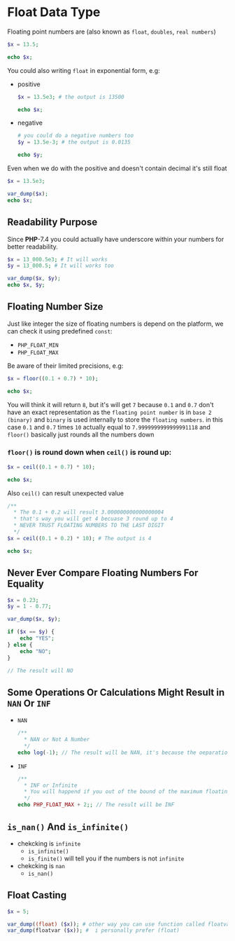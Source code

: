 
# Float Data Type

Floating point numbers are (also known as ```float```, ```doubles```, ```real numbers```)

```php
$x = 13.5;

echo $x;
```

You could also writing ```float``` in exponential form, e.g:

- positive
    ```php
    $x = 13.5e3; # the output is 13500

    echo $x;
    ```
- negative
    ```php
    # you could do a negative numbers too
    $y = 13.5e-3; # the output is 0.0135

    echo $y;
    ```
Even when we do with the positive and doesn't contain decimal it's still float

```php
$x = 13.5e3;

var_dump($x);
echo $x;
```

## Readability Purpose

Since **PHP**-7.4 you could actually have underscore within your numbers for better readability.

```php
$x = 13_000.5e3; # It will works
$y = 13_000.5; # It will works too

var_dump($x, $y);
echo $x, $y;
```


## Floating Number Size

Just like integer the size of floating numbers is depend on the platform, we can check it using predefined ```const```:

- ```PHP_FLOAT_MIN```
- ```PHP_FLOAT_MAX```

Be aware of their limited precisions, e.g:

```php
$x = floor((0.1 + 0.7) * 10);

echo $x;
```

You will think it will return ```8```, but it's will get ```7``` because ```0.1``` and ```0.7``` don't have an exact representation as the ```floating point number``` is in ```base 2 (binary)``` and ```binary``` is used internally to store the ```floating numbers```. in this case ```0.1``` and ```0.7``` times ```10``` actually equal to ```7.9999999999999991118``` and ```floor()``` basically just rounds all the numbers down

### ```floor()``` is round down when ```ceil()``` is round up:

```php
$x = ceil((0.1 + 0.7) * 10);

echo $x;
```

Also ```ceil()``` can result unexpected value

```php
/**
  * The 0.1 + 0.2 will result 3.000000000000000004
  * that's way you will get 4 becuase 3 round up to 4
  * NEVER TRUST FLOATING NUMBERS TO THE LAST DIGIT
  */
$x = ceil((0.1 + 0.2) * 10); # The output is 4

echo $x;
```

## Never Ever Compare Floating Numbers For Equality

```php
$x = 0.23;
$y = 1 - 0.77;

var_dump($x, $y);

if ($x == $y) {
    echo "YES";
} else {
    echo "NO";
}

// The result will NO
```

## Some Operations Or Calculations Might Result in ```NAN``` Or ```INF```

- ```NAN```
    ```php
    /**
      * NAN or Not A Number
      */
    echo log(-1); // The result will be NAN, it's because the oeparationc cannot be compute
    ```
- ```INF```
    ```php
    /**
      * INF or Infinite
      * You will happend if you out of the bound of the maximum floating value that can be stored on the platform
      */
    echo PHP_FLOAT_MAX + 2;; // The result will be INF
    ```

## ```is_nan()``` And ```is_infinite()```

- chekcking is ```infinite```
    - ```is_infinite()```
    - ```is_finite()``` will tell you if the numbers is not ```infinite```
- chekcking is ```nan```
    - ```is_nan()```

## Float Casting

```php
$x = 5;

var_dump((float) ($x)); # other way you can use function called floatvar()
var_dump(floatvar ($x)); #  i personally prefer (float)
```
